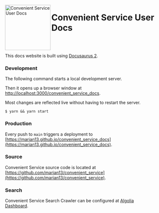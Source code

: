 <p>
  <a href="https://github.com/marian13/convenient_service"><img align="left" width="150"        src="https://raw.githubusercontent.com/marian13/convenient_service_docs/main/logo.png" alt="Convenient Service User Docs"></a>
  <h1>Convenient Service User Docs</h1>
</p><br>

<br>This docs website is built using [Docusaurus 2](https://docusaurus.io).

### Development

The following command starts a local development server.

Then it opens up a browser window at [http://localhost:3000/convenient_service_docs](http://localhost:3000/convenient_service_docs).

Most changes are reflected live without having to restart the server.

```
$ yarn && yarn start
```

### Production

Every push to `main` triggers a deployment to [https://marian13.github.io/convenient_service_docs](https://marian13.github.io/convenient_service_docs).

### Source

Convenient Service source code is located at [https://github.com/marian13/convenient_service](https://github.com/marian13/convenient_service).

### Search

Convenient Service Search Crawler can be configured at [Algolia Dashboard](https://www.algolia.com/apps/6E1KEPD9NX/explorer/browse/convenient-service-?searchMode=search). 
